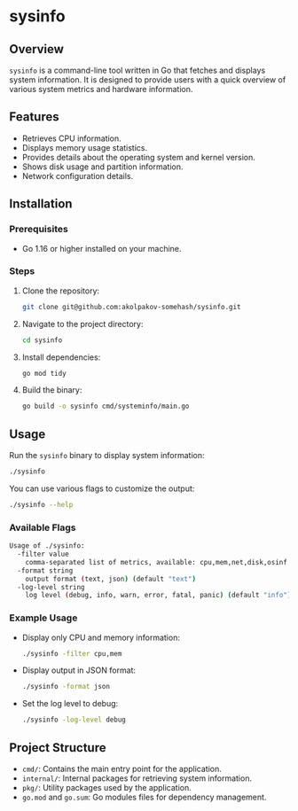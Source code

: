 # sysinfo

## Overview

`sysinfo` is a command-line tool written in Go that fetches and displays system information. It is designed to provide users with a quick overview of various system metrics and hardware information.

## Features

- Retrieves CPU information.
- Displays memory usage statistics.
- Provides details about the operating system and kernel version.
- Shows disk usage and partition information.
- Network configuration details.

## Installation

### Prerequisites

- Go 1.16 or higher installed on your machine.

### Steps

1. Clone the repository:
   ```sh
   git clone git@github.com:akolpakov-somehash/sysinfo.git
   ```

2. Navigate to the project directory:
   ```sh
   cd sysinfo
   ```

3. Install dependencies:
   ```sh
   go mod tidy
   ```

4. Build the binary:
   ```sh
   go build -o sysinfo cmd/systeminfo/main.go
   ```

## Usage

Run the `sysinfo` binary to display system information:

```sh
./sysinfo
```

You can use various flags to customize the output:

```sh
./sysinfo --help
```

### Available Flags

```sh
Usage of ./sysinfo:
  -filter value
    comma-separated list of metrics, available: cpu,mem,net,disk,osinf
  -format string
    output format (text, json) (default "text")
  -log-level string
    log level (debug, info, warn, error, fatal, panic) (default "info")
```

### Example Usage

- Display only CPU and memory information:
  ```sh
  ./sysinfo -filter cpu,mem
  ```

- Display output in JSON format:
  ```sh
  ./sysinfo -format json
  ```

- Set the log level to debug:
  ```sh
  ./sysinfo -log-level debug
  ```

## Project Structure

- `cmd/`: Contains the main entry point for the application.
- `internal/`: Internal packages for retrieving system information.
- `pkg/`: Utility packages used by the application.
- `go.mod` and `go.sum`: Go modules files for dependency management.
